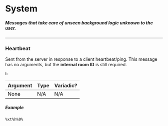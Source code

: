 # System
##### Messages that take care of unseen background logic unknown to the user.
---
### Heartbeat
Sent from the server in response to a client heartbeat/ping.
This message has no arguments, but the __internal room ID__ is still required.

`h`

|Argument|Type|Variadic?|
|---|---|---|
|None|N/A|N/A|

##### Example
`%xt%h%0%`